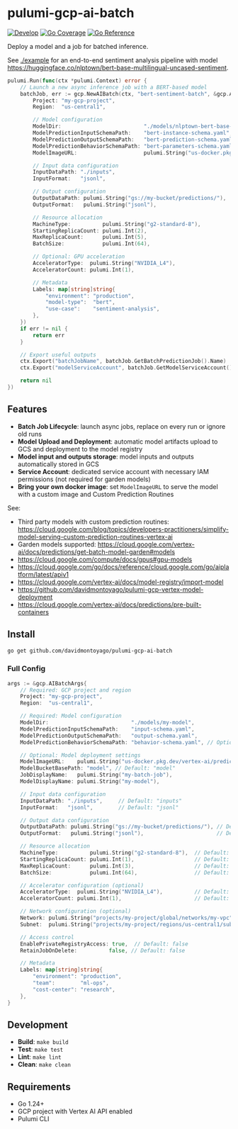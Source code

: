 # pulumi-gcp-ai-batch

[![Develop](https://github.com/davidmontoyago/pulumi-gcp-ai-batch/actions/workflows/develop.yaml/badge.svg)](https://github.com/davidmontoyago/pulumi-gcp-ai-batch/actions/workflows/develop.yaml) [![Go Coverage](https://raw.githubusercontent.com/wiki/davidmontoyago/pulumi-gcp-ai-batch/coverage.svg)](https://raw.githack.com/wiki/davidmontoyago/pulumi-gcp-ai-batch/coverage.html) [![Go Reference](https://pkg.go.dev/badge/github.com/davidmontoyago/pulumi-gcp-ai-batch.svg)](https://pkg.go.dev/github.com/davidmontoyago/pulumi-gcp-ai-batch)

Deploy a model and a job for batched inference.

See [./example](example/README.md) for an end-to-end sentiment analysis pipeline with model https://huggingface.co/nlptown/bert-base-multilingual-uncased-sentiment.

```go
pulumi.Run(func(ctx *pulumi.Context) error {
    // Launch a new async inference job with a BERT-based model
    batchJob, err := gcp.NewAIBatch(ctx, "bert-sentiment-batch", &gcp.AIBatchArgs{
        Project: "my-gcp-project",
        Region:  "us-central1",

        // Model configuration
        ModelDir:                          "./models/nlptown-bert-base-multilingual-uncased-sentiment",
        ModelPredictionInputSchemaPath:    "bert-instance-schema.yaml",
        ModelPredictionOutputSchemaPath:   "bert-prediction-schema.yaml",
        ModelPredictionBehaviorSchemaPath: "bert-parameters-schema.yaml",
        ModelImageURL:                     pulumi.String("us-docker.pkg.dev/vertex-ai/prediction/tf2-cpu.2-15:latest"),

        // Input data configuration
        InputDataPath: "./inputs",
        InputFormat:   "jsonl",

        // Output configuration
        OutputDataPath: pulumi.String("gs://my-bucket/predictions/"),
        OutputFormat:   pulumi.String("jsonl"),

        // Resource allocation
        MachineType:          pulumi.String("g2-standard-8"),
        StartingReplicaCount: pulumi.Int(2),
        MaxReplicaCount:      pulumi.Int(5),
        BatchSize:            pulumi.Int(64),

        // Optional: GPU acceleration
        AcceleratorType:  pulumi.String("NVIDIA_L4"),
        AcceleratorCount: pulumi.Int(1),

        // Metadata
        Labels: map[string]string{
            "environment": "production",
            "model-type":  "bert",
            "use-case":    "sentiment-analysis",
        },
    })
    if err != nil {
        return err
    }

    // Export useful outputs
    ctx.Export("batchJobName", batchJob.GetBatchPredictionJob().Name)
    ctx.Export("modelServiceAccount", batchJob.GetModelServiceAccount().Email)

    return nil
})
```

## Features

- **Batch Job Lifecycle**: launch async jobs, replace on every run or ignore old runs
- **Model Upload and Deployment**: automatic model artifacts upload to GCS and deployment to the model registry
- **Model input and outputs storage**: model inputs and outputs automatically stored in GCS
- **Service Account**: dedicated service account with necessary IAM permissions (not required for garden models)
- **Bring your own docker image**: set `ModelImageURL` to serve the model with a custom image and Custom Prediction Routines

See:
- Third party models with custom prediction routines: https://cloud.google.com/blog/topics/developers-practitioners/simplify-model-serving-custom-prediction-routines-vertex-ai
- Garden models supported: https://cloud.google.com/vertex-ai/docs/predictions/get-batch-model-garden#models
- https://cloud.google.com/compute/docs/gpus#gpu-models
- https://cloud.google.com/go/docs/reference/cloud.google.com/go/aiplatform/latest/apiv1
- https://cloud.google.com/vertex-ai/docs/model-registry/import-model
- https://github.com/davidmontoyago/pulumi-gcp-vertex-model-deployment
- https://cloud.google.com/vertex-ai/docs/predictions/pre-built-containers

## Install

```bash
go get github.com/davidmontoyago/pulumi-gcp-ai-batch
```

### Full Config

```go
args := &gcp.AIBatchArgs{
    // Required: GCP project and region
    Project: "my-gcp-project",
    Region:  "us-central1",

    // Required: Model configuration
    ModelDir:                          "./models/my-model",
    ModelPredictionInputSchemaPath:    "input-schema.yaml",
    ModelPredictionOutputSchemaPath:   "output-schema.yaml",
    ModelPredictionBehaviorSchemaPath: "behavior-schema.yaml", // Optional

    // Optional: Model deployment settings
    ModelImageURL:    pulumi.String("us-docker.pkg.dev/vertex-ai/prediction/tf2-cpu.2-15:latest"),
    ModelBucketBasePath: "model", // Default: "model"
    JobDisplayName:   pulumi.String("my-batch-job"),
    ModelDisplayName: pulumi.String("my-model"),

    // Input data configuration
    InputDataPath: "./inputs",     // Default: "inputs"
    InputFormat:   "jsonl",        // Default: "jsonl"

    // Output data configuration
    OutputDataPath: pulumi.String("gs://my-bucket/predictions/"), // Default: "predictions/"
    OutputFormat:   pulumi.String("jsonl"),                       // Default: "jsonl"

    // Resource allocation
    MachineType:          pulumi.String("g2-standard-8"),  // Default: "n1-standard-4"
    StartingReplicaCount: pulumi.Int(1),                   // Default: 1
    MaxReplicaCount:      pulumi.Int(3),                   // Default: 3
    BatchSize:            pulumi.Int(64),                  // Default: 0 (auto-configure)

    // Accelerator configuration (optional)
    AcceleratorType:  pulumi.String("NVIDIA_L4"),          // Default: "ACCELERATOR_TYPE_UNSPECIFIED"
    AcceleratorCount: pulumi.Int(1),                       // Default: 1

    // Network configuration (optional)
    Network: pulumi.String("projects/my-project/global/networks/my-vpc"),
    Subnet:  pulumi.String("projects/my-project/regions/us-central1/subnetworks/my-subnet"),

    // Access control
    EnablePrivateRegistryAccess: true,  // Default: false
    RetainJobOnDelete:          false, // Default: false

    // Metadata
    Labels: map[string]string{
        "environment": "production",
        "team":        "ml-ops",
        "cost-center": "research",
    },
}
```

## Development

- **Build**: `make build`
- **Test**: `make test`
- **Lint**: `make lint`
- **Clean**: `make clean`

## Requirements

- Go 1.24+
- GCP project with Vertex AI API enabled
- Pulumi CLI
